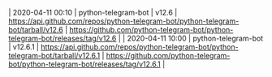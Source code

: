 | 2020-04-11 00:10 | python-telegram-bot | v12.6 | https://api.github.com/repos/python-telegram-bot/python-telegram-bot/tarball/v12.6 | https://github.com/python-telegram-bot/python-telegram-bot/releases/tag/v12.6 |
| 2020-04-11 10:00 | python-telegram-bot | v12.6.1 | https://api.github.com/repos/python-telegram-bot/python-telegram-bot/tarball/v12.6.1 | https://github.com/python-telegram-bot/python-telegram-bot/releases/tag/v12.6.1 |
